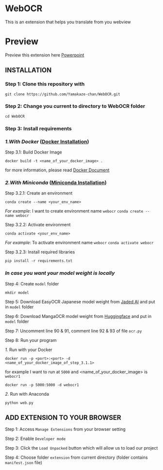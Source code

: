 # WebOCR

This is an extension that helps you translate from you webview

# Preview
Preview this extension here [Powerpoint](https://drive.google.com/file/d/13lAtVpY0Fzc_BHOnJboP6k3N_WD3JVRX/view?usp=sharing)

## INSTALLATION
### Step 1: Clone this repository with
```
git clone https://github.com/Yamakaze-chan/WebOCR.git
```

### Step 2: Change you current to directory to WebOCR folder
```
cd WebOCR
```
### Step 3: Install requirements
### _1.With Docker_ ([Docker Installation](https://www.simplilearn.com/tutorials/docker-tutorial/how-to-install-docker-on-ubuntu))
Step 3.1: Build Docker Image
```
docker build -t <name_of_your_docker_image> .
```

for more information, please read [Docker Document](https://docs.docker.com/reference/)

### _2.With Miniconda_ ([Miniconda Installation](https://docs.anaconda.com/miniconda/))
Step 3.2.1: Create an environment
```
conda create --name <your_env_name>
```
_For example_: I want to create environment name `webocr`
`conda create --name webocr`

Step 3.2.2: Activate environment
```
conda activate <your_env_name>
```
_For example_: To activate environment name `webocr`
`conda activate webocr`

Step 3.2.3: Install required libraries
```
pip install -r requirements.txt
```

### *In case you want your model weight is locally*
Step 4: Create `model` folder
```
mkdir model
```
Step 5: Download EasyOCR Japanese model weight from [Jaded AI](https://www.jaided.ai/easyocr/modelhub/) and put in `model` folder

Step 6: Download MangaOCR model weight from [Huggingface](https://huggingface.co/kha-white/manga-ocr-base/tree/main) and put in `model` folder

Step 7: Uncomment line 90 & 91, comment line 92 & 93 of file `ocr.py`

Step 8: Run your program

_1._ Run with your Docker
```
docker run -p <port>:<port> -d <name_of_your_docker_image_of_step_3.1.1> 
```
for example I want to run at <port> `5000` and <name_of_your_docker_image> is `webocr1`
```
docker run -p 5000:5000 -d webocr1
```

_2._ Run with Anaconda
```
python web.py
```


## ADD EXTENSION TO YOUR BROWSER
Step 1: Access `Manage Extensions` from your browser setting

Step 2: Enable `Developer mode`

Step 3: Click the `Load Unpacked` button which will allow us to load our project

Step 4: Choose folder `extension` from current directory (folder contains `manifest.json` file)
